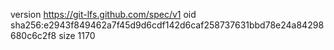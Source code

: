 version https://git-lfs.github.com/spec/v1
oid sha256:e2943f849462a7f45d9d6cdf142d6caf258737631bbd78e24a84298680c6c2f8
size 1170
